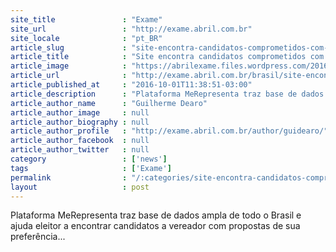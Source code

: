 ```yaml
---
site_title               : "Exame"
site_url                 : "http://exame.abril.com.br"
site_locale              : "pt_BR"
article_slug             : "site-encontra-candidatos-comprometidos-com-direitos-humanos"
article_title            : "Site encontra candidatos comprometidos com Direitos Humanos"
article_image            : "https://abrilexame.files.wordpress.com/2016/10/size_960_16_9_urna-eletronica-460-jpg.jpg?quality=70&strip=all&w=960"
article_url              : "http://exame.abril.com.br/brasil/site-encontra-candidatos-comprometidos-com-direitos-humanos/"
article_published_at     : "2016-10-01T11:38:51-03:00"
article_description      : "Plataforma MeRepresenta traz base de dados ampla de todo o Brasil e ajuda eleitor a encontrar candidatos a vereador com propostas de sua preferência..."
article_author_name      : "Guilherme Dearo"
article_author_image     : null
article_author_biography : null
article_author_profile   : "http://exame.abril.com.br/author/guidearo/"
article_author_facebook  : null
article_author_twitter   : null
category                 : ['news']
tags                     : ['Exame']
permalink                : "/:categories/site-encontra-candidatos-comprometidos-com-direitos-humanos/"
layout                   : post
---
```


Plataforma MeRepresenta traz base de dados ampla de todo o Brasil e ajuda eleitor a encontrar candidatos a vereador com propostas de sua preferência...
